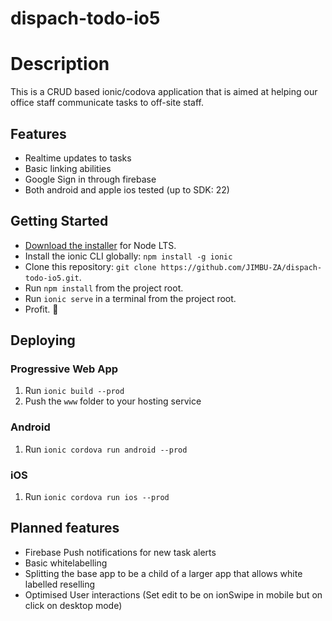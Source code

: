 # dispach-todo-io5

# Description

This is a CRUD based ionic/codova application that is aimed at helping our office staff communicate tasks to off-site staff.

## Features

* Realtime updates to tasks
* Basic linking abilities
* Google Sign in through firebase
* Both android and apple ios tested (up to SDK: 22)

## Getting Started

* [Download the installer](https://nodejs.org/) for Node LTS.
* Install the ionic CLI globally: `npm install -g ionic`
* Clone this repository: `git clone https://github.com/JIMBU-ZA/dispach-todo-io5.git`.
* Run `npm install` from the project root.
* Run `ionic serve` in a terminal from the project root.
* Profit. :tada:

## Deploying

### Progressive Web App

1. Run `ionic build --prod`
2. Push the `www` folder to your hosting service

### Android

1. Run `ionic cordova run android --prod`

### iOS

1. Run `ionic cordova run ios --prod`

## Planned features

* Firebase Push notifications for new task alerts
* Basic whitelabelling
* Splitting the base app to be a child of a larger app that allows white labelled reselling
* Optimised User interactions (Set edit to be on ionSwipe in mobile but on click on desktop mode)

